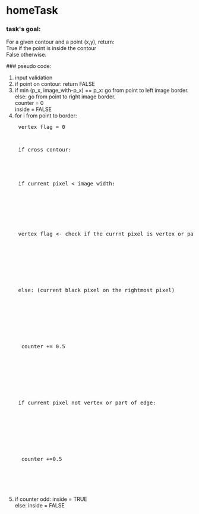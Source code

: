 # homeTask
### task's goal:
For a given contour and a point (x,y), return:<br>
True   if the point is inside the contour <br>
False  otherwise.<br>
</p>
### pseudo code:

1. input validation<br>
2. if point on contour: return FALSE<br>
3. if min (p_x, image_with-p_x) == p_x: go from point to left image border.<br>
   else: go from point to right image border. <br>
   counter = 0 <br>
   inside = FALSE <br>
4. for i from point to border:<br>
   <pre> vertex_flag = 0</pre> <br>
   <pre> if cross contour:</pre> <br>
    <pre> <pre> if current pixel < image_width:</pre></pre>  <br>
      <pre> <pre> <pre> vertex_flag <- check if the currnt pixel is vertex or part of edge</pre> </pre> </pre> <br>
    <pre> <pre> else: (current black pixel on the rightmost pixel)</pre> </pre> <br>
     <pre> <pre> <pre>  counter += 0.5</pre> </pre> </pre> <br>
    <pre> <pre> if current pixel not vertex or part of edge:</pre> </pre> <br>
     <pre> <pre> <pre>  counter +=0.5</pre> </pre> </pre> <br>
 5. if counter odd: inside = TRUE<br>
    else: inside = FALSE <br>
     
